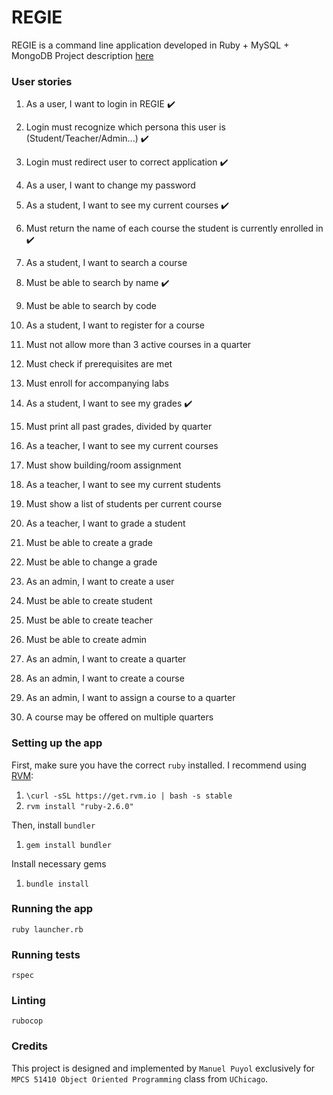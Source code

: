 # REGIE

REGIE is a command line application developed in Ruby + MySQL + MongoDB
Project description [here](https://classes.cs.uchicago.edu/archive/2020/winter/51410-1/project.description.html)

### User stories

1. As a user, I want to login in REGIE :heavy_check_mark:
  1. Login must recognize which persona this user is (Student/Teacher/Admin...) :heavy_check_mark:
  2. Login must redirect user to correct application :heavy_check_mark:

2. As a user, I want to change my password

3. As a student, I want to see my current courses :heavy_check_mark: 
  1. Must return the name of each course the student is currently enrolled in :heavy_check_mark:

4. As a student, I want to search a course
  1. Must be able to search by name :heavy_check_mark:
  2. Must be able to search by code

5. As a student, I want to register for a course
  1. Must not allow more than 3 active courses in a quarter
  2. Must check if prerequisites are met
  3. Must enroll for accompanying labs

6. As a student, I want to see my grades :heavy_check_mark:
  1. Must print all past grades, divided by quarter

7. As a teacher, I want to see my current courses
  1. Must show building/room assignment

8. As a teacher, I want to see my current students
  1. Must show a list of students per current course

9. As a teacher, I want to grade a student
  1. Must be able to create a grade
  2. Must be able to change a grade

10. As an admin, I want to create a user
  1. Must be able to create student
  2. Must be able to create teacher
  3. Must be able to create admin

11. As an admin, I want to create a quarter

12. As an admin, I want to create a course

13. As an admin, I want to assign a course to a quarter
  1. A course may be offered on multiple quarters

### Setting up the app

First, make sure you have the correct `ruby` installed. I recommend using [RVM](https://rvm.io):

1. `\curl -sSL https://get.rvm.io | bash -s stable`
2. `rvm install "ruby-2.6.0"`

Then, install `bundler`

1. `gem install bundler`

Install necessary gems

1. `bundle install`

### Running the app

`ruby launcher.rb`

### Running tests

`rspec`

### Linting

`rubocop`

### Credits

This project is designed and implemented by `Manuel Puyol` exclusively for `MPCS 51410 Object Oriented Programming` class from `UChicago`.
